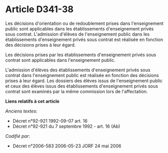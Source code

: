 # Article D341-38

Les décisions d'orientation ou de redoublement prises dans l'enseignement public sont applicables dans les établissements
d'enseignement privés sous contrat. L'admission d'élèves de l'enseignement public dans les établissements d'enseignement
privés sous contrat est réalisée en fonction des décisions prises à leur égard.

Les décisions prises par les établissements d'enseignement privés sous contrat sont applicables dans l'enseignement public.

L'admission d'élèves des établissements d'enseignement privés sous contrat dans l'enseignement public est réalisée en
fonction des décisions prises à leur égard. Les dossiers des élèves issus de l'enseignement public et ceux des élèves issus
des établissements d'enseignement privés sous contrat sont examinés par la même commission lors de l'affectation.

**Liens relatifs à cet article**

_Anciens textes_:

  - Décret n°92-921 1992-09-07 art. 16
  - Décret n°92-921 du 7 septembre 1992 - art. 16 (Ab)

_Codifié par_:

  - Décret n°2006-583 2006-05-23 JORF 24 mai 2006
